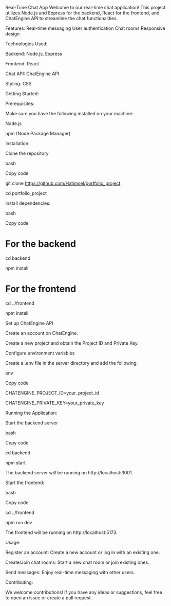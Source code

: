 Real-Time Chat App
Welcome to our real-time chat application! This project utilizes Node.js and Express for the backend, React for the frontend, and ChatEngine API to streamline the chat functionalities.

Features:
Real-time messaging
User authentication
Chat rooms
Responsive design

Technologies Used:

Backend: Node.js, Express

Frontend: React

Chat API: ChatEngine API

Styling: CSS

Getting Started:

Prerequisites:

Make sure you have the following installed on your machine:

Node.js

npm (Node Package Manager)

Installation:

Clone the repository

bash

Copy code

git clone https://github.com/Hatimsel/portfolio_project

cd portfolio_project

Install dependencies:

bash

Copy code

# For the backend

cd backend

npm install

# For the frontend

cd ../frontend

npm install

Set up ChatEngine API

Create an account on ChatEngine.

Create a new project and obtain the Project ID and Private Key.

Configure environment variables

Create a .env file in the server directory and add the following:

env

Copy code

CHATENGINE_PROJECT_ID=your_project_id

CHATENGINE_PRIVATE_KEY=your_private_key

Running the Application:

Start the backend server

bash

Copy code

cd backend

npm start

The backend server will be running on http://localhost:3001.

Start the frontend:

bash

Copy code

cd ../frontend

npm run dev

The frontend will be running on http://localhost:5173.

Usage:

Register an account: Create a new account or log in with an existing one.

Create/Join chat rooms: Start a new chat room or join existing ones.

Send messages: Enjoy real-time messaging with other users.

Contributing:

We welcome contributions! If you have any ideas or suggestions, feel free to open an issue or create a pull request.

